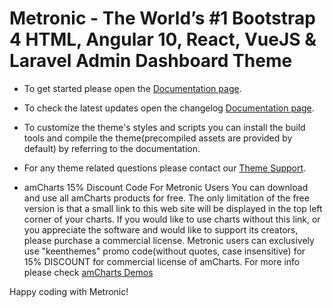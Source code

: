 # Metronic - The World’s #1 Bootstrap 4 HTML, Angular 10, React, VueJS & Laravel Admin Dashboard Theme

- To get started please open the [Documentation page](//keenthemes.com/metronic/?page=docs).

- To check the latest updates open the changelog [Documentation page](//keenthemes.com/metronic/?page=changelog).

- To customize the theme's styles and scripts you can install the build tools
  and compile the theme(precompiled assets are provided by default) by referring to the documentation.

- For any theme related questions please contact our [Theme Support](//keenthemes.com/support/).

- amCharts 15% Discount Code For Metronic Users
  You can download and use all amCharts products for free. The only limitation of the free version is that a small link to this web site will be displayed in the top left corner of your charts. If you would like to use charts without this link, or you appreciate the software and would like to support its creators, please purchase a commercial license. Metronic users can exclusively use "keenthemes" promo code(without quotes, case insensitive) for 15% DISCOUNT for commercial license of amCharts. For more info please check [amCharts Demos](www.amcharts.com/demos/)

Happy coding with Metronic!
